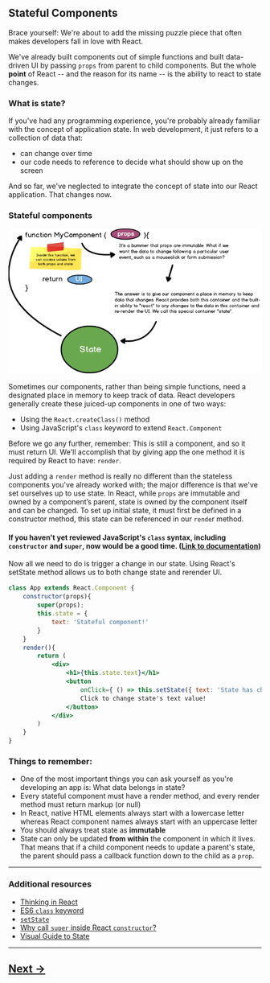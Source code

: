 ## Stateful Components

Brace yourself: We're about to add the missing puzzle piece that often makes developers fall in love with React.

We've already built components out of simple functions and built data-driven UI by passing `props` from parent to child components. But the whole __point__ of React -- and the reason for its name -- is the ability to react to state changes.

### What is state?

If you've had any programming experience, you're probably already familiar with the concept of application state. In web development, it just refers to a collection of data that:
- can change over time
- our code needs to reference to decide what should show up on the screen 

And so far, we've neglected to integrate the concept of state into our React application. That changes now.

### Stateful components

![stateful-components](../00.Media/images/stateful_components.png)

Sometimes our components, rather than being simple functions, need a designated place in memory to keep track of data. React developers generally create these juiced-up components in one of two ways:
- Using the `React.createClass()` method
- Using JavaScript's `class` keyword to extend `React.Component`

Before we go any further, remember: This is still a component, and so it must return UI. We'll accomplish that by giving app the one method it is required by React to have: `render`.

Just adding a `render` method is really no different than the stateless components you've already worked with; the major difference is that we've set ourselves up to use state. In React, while `props` are immutable and owned by a component’s parent, state is owned by the component itself and can be changed. To set up initial state, it must first be defined in a constructor method, this state can be referenced in our `rende`r method.

#### If you haven't yet reviewed JavaScript's `class` syntax, including `constructor` and `super`, now would be a good time. ([Link to documentation](https://developer.mozilla.org/en-US/docs/Web/JavaScript/Reference/Classes))

Now all we need to do is trigger a change in our state. Using React's setState method allows us to both change state and rerender UI.

```jsx
class App extends React.Component {
    constructor(props){
        super(props);
        this.state = {
            text: 'Stateful component!'
        }
    }
    render(){
        return (
            <div>
                <h1>{this.state.text}</h1>
                <button
                    onClick={ () => this.setState({ text: 'State has changed!' }) } >
                    Click to change state's text value!
                </button>
            </div>
        )
    }
}
```
### Things to remember:
- One of the most important things you can ask yourself as you're developing an app is: What data belongs in state?
- Every stateful component must have a render method, and every render method must return markup (or null)
- In React, native HTML elements always start with a lowercase letter whereas React component names always start with an uppercase letter
- You should always treat state as __immutable__
- State can only be updated __from within__ the component in which it lives. That means that if a child component needs to update a parent's state, the parent should pass a callback function down to the child as a `prop`.
---
### Additional resources
- [Thinking in React](https://facebook.github.io/react/docs/thinking-in-react.html)
- [ES6 `class` keyword](https://developer.mozilla.org/en-US/docs/Web/JavaScript/Reference/Classes)
- [`setState`](https://facebook.github.io/react/docs/react-component.html#setstate)
- [Why call `super` inside React `constructor`?](http://cheng.logdown.com/posts/2016/03/26/683329)
- [Visual Guide to State](https://daveceddia.com/visual-guide-to-state-in-react/)

---

## [Next ->](../01.Lessons/12.ReactDeveloperTools.md)